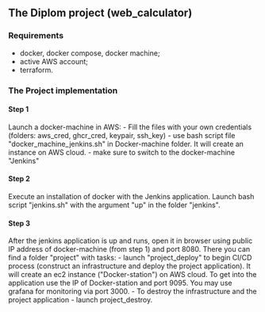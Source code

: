 ## The Diplom project (web_calculator)

### Requirements

- docker, docker compose, docker machine;
- active AWS account;
- terraform.

### The Project implementation

#### Step 1

Launch a docker-machine in AWS:
    - Fill the files with your own credentials (folders: aws_cred, ghcr_cred, keypair, ssh_key)
    - use bash script file "docker_machine_jenkins.sh" in Docker-machine folder. It will create an instance on AWS cloud.
    - make sure to switch to the docker-machine "Jenkins"

#### Step 2

Execute an installation of docker with the Jenkins application. Launch bash script "jenkins.sh" with the argument "up" in the folder "jenkins".

#### Step 3

After the jenkins application is up and runs, open it in browser using public IP address of docker-machine (from step 1) and port 8080.
There you can find a folder "project" with tasks:
    - launch "project_deploy" to begin CI/CD process (construct an infrastructure and deploy the project application).
      It will create an ec2 instance ("Docker-station") on AWS cloud. To get into the application use the IP of Docker-station and port 9095.
      You may use grafana for monitoring via port 3000.
    - To destroy the infrastructure and the project application - launch project_destroy.